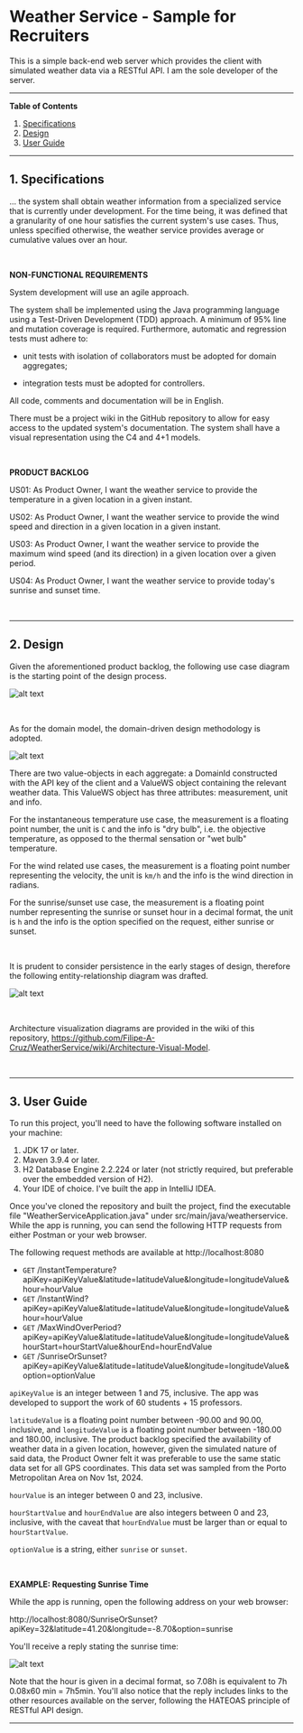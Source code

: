 <h1>Weather Service - Sample for Recruiters</h1>

This is a simple back-end web server which provides the client with simulated weather data via a RESTful API. 
I am the sole developer of the server.

---

<strong>Table of Contents</strong>

1. [Specifications](#tag1)
2. [Design](#tag2)
3. [User Guide](#tag3)

---

<h2>1. Specifications</h2> <a id="tag1"></a>

... the system shall obtain weather information from a specialized service that is currently under development. 
For the time being, it was defined that a granularity of one hour satisfies the current system's use cases. 
Thus, unless specified otherwise, the weather service provides average or cumulative values over 
an hour.

<br/>

<strong>NON-FUNCTIONAL REQUIREMENTS</strong>

System development will use an agile approach.

The system shall be implemented using the Java programming language using a Test-Driven
Development (TDD) approach. A minimum of 95% line and
mutation coverage is required. Furthermore, automatic and regression tests must adhere to:

- unit tests with isolation of collaborators must be adopted for domain aggregates;

- integration tests must be adopted for controllers.

All code, comments and documentation will be in English.

There must be a project wiki in the GitHub repository to allow for easy access to the updated
system's documentation. The system shall have a visual representation using the C4 and 4+1 models.

<br/>

<strong>PRODUCT BACKLOG</strong>

US01: As Product Owner, I want the weather service to provide the temperature in a
given location in a given instant.

US02: As Product Owner, I want the weather service to provide the wind speed and
direction in a given location in a given instant.

US03: As Product Owner, I want the weather service to provide the maximum wind
speed (and its direction) in a given location over a given period.

US04: As Product Owner, I want the weather service to provide today's sunrise and sunset time.

<br/>

---

<h2>2. Design</h2> <a id="tag2"></a>

Given the aforementioned product backlog, the following use case diagram is the starting point of the design process.

![alt text](useCaseDiagram.png "Title")

<br/>

As for the domain model, the domain-driven design methodology is adopted.

![alt text](domainModel.png "Title")

There are two value-objects in each aggregate: a DomainId constructed with the API key of the client and 
a ValueWS object containing the relevant weather data. This ValueWS object has three attributes: measurement, unit and info. 

For the instantaneous temperature use case, the measurement is a floating point number, the unit is ```C``` and the info is "dry bulb", 
i.e. the objective temperature, as opposed to the thermal sensation or "wet bulb" temperature. 

For the wind related use cases, the measurement is a floating point number representing the velocity, the unit is ```km/h``` and 
the info is the wind direction in radians. 

For the sunrise/sunset use case, the measurement is a floating point number 
representing the sunrise or sunset hour in a decimal format, the unit is ```h``` and the info is the option specified 
on the request, either sunrise or sunset.


<br/>

It is prudent to consider persistence in the early stages of design, therefore the following entity-relationship diagram was drafted.

![alt text](entityRelationshipDiagram.png "Title")

<br/>

Architecture visualization diagrams are provided in the wiki of this repository, https://github.com/Filipe-A-Cruz/WeatherService/wiki/Architecture-Visual-Model.

<br/>

---

<h2>3. User Guide</h2> <a id="tag3"></a>

To run this project, you'll need to have the following software installed on your machine:

1. JDK 17 or later.
2. Maven 3.9.4 or later.
3. H2 Database Engine 2.2.224 or later (not strictly required, but preferable over the
   embedded version of H2).
4. Your IDE of choice. I've built the app in IntelliJ IDEA.

Once you've cloned the repository and built the project, find the executable file
"WeatherServiceApplication.java" under src/main/java/weatherservice. While the app is running,
you can send the following HTTP requests from either Postman or your web browser.

The following request methods are available at http://localhost:8080
- ```GET``` /InstantTemperature?apiKey=apiKeyValue&latitude=latitudeValue&longitude=longitudeValue&hour=hourValue
- ```GET``` /InstantWind?apiKey=apiKeyValue&latitude=latitudeValue&longitude=longitudeValue&hour=hourValue
- ```GET``` /MaxWindOverPeriod?apiKey=apiKeyValue&latitude=latitudeValue&longitude=longitudeValue&hourStart=hourStartValue&hourEnd=hourEndValue
- ```GET``` /SunriseOrSunset?apiKey=apiKeyValue&latitude=latitudeValue&longitude=longitudeValue&option=optionValue

```apiKeyValue``` is an integer between 1 and 75, inclusive. The app was developed to support the work of 60 students + 15 professors.

```latitudeValue``` is a floating point number between -90.00 and 90.00, inclusive, and ```longitudeValue``` is a floating 
point number between -180.00 and 180.00, inclusive. The product backlog specified the availability of weather data in a 
given location, however, given the simulated nature of said data, the Product Owner felt it was preferable to use the 
same static data set for all GPS coordinates. This data set was sampled from the Porto Metropolitan Area on Nov 1st, 2024.

```hourValue``` is an integer between 0 and 23, inclusive.

```hourStartValue``` and ```hourEndValue``` are also integers between 0 and 23, inclusive, with the caveat that
```hourEndValue``` must be larger than or equal to ```hourStartValue```.

```optionValue``` is a string, either ```sunrise``` or ```sunset```.

<br/>

<strong>EXAMPLE: Requesting Sunrise Time</strong>

While the app is running, open the following address on your web browser:

http://localhost:8080/SunriseOrSunset?apiKey=32&latitude=41.20&longitude=-8.70&option=sunrise

You'll receive a reply stating the sunrise time:

![alt text](exampleSunriseRequest.png "Title")

Note that the hour is given in a decimal format, so 7.08h is equivalent to 7h 0.08x60 min = 7h5min.
You'll also notice that the reply includes links to the other resources available on the server, 
following the HATEOAS principle of RESTful API design.

---
